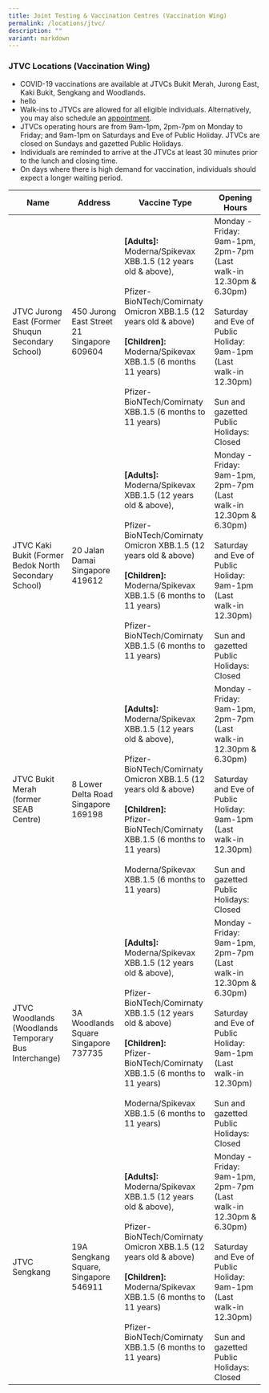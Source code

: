 ```yaml
---
title: Joint Testing & Vaccination Centres (Vaccination Wing)
permalink: /locations/jtvc/
description: ""
variant: markdown
---
```

### **JTVC Locations (Vaccination Wing)**

* COVID-19 vaccinations are available at JTVCs Bukit Merah, Jurong East, Kaki Bukit, Sengkang and Woodlands.
* hello
* Walk-ins to JTVCs are allowed for all eligible individuals. Alternatively, you may also schedule an [appointment](https://book.health.gov.sg/covid). 
* JTVCs operating hours are from 9am-1pm, 2pm-7pm on Monday to Friday; and 9am-1pm on Saturdays and Eve of Public Holiday. JTVCs are closed on Sundays and gazetted Public Holidays.
* Individuals are reminded to arrive at the JTVCs at least 30 minutes prior to the lunch and closing time. 
* On days where there is high demand for vaccination, individuals should expect a longer waiting period.

<table>
  <thead>
    <tr>
      <th>Name</th>
      <th>Address</th>
			<th>Vaccine Type</th>
			<th>Opening Hours</th>
    </tr>
  </thead>
  <tbody>	
    <tr>
      <td>JTVC Jurong East (Former Shuqun Secondary School)
 </td>
      <td>450 Jurong East Street 21 Singapore 609604</td>
			<td><b>[Adults]:</b><br>
				Moderna/Spikevax XBB.1.5 (12 years old &amp; above),<br><br> Pfizer-BioNTech/Comirnaty Omicron XBB.1.5 (12 years old &amp; above)<br><br>
				<b>[Children]:</b><br>
			Moderna/Spikevax XBB.1.5 (6 months  11 years)<br><br>
			Pfizer-BioNTech/Comirnaty XBB.1.5 (6 months to 11 years)  
			</td>
			<td>Monday - Friday: 9am-1pm, 2pm-7pm (Last walk-in 12.30pm &amp; 6.30pm)<br><br>Saturday and Eve of Public Holiday: 9am-1pm (Last walk-in 12.30pm)<br><br>Sun and gazetted Public Holidays: Closed</td>
    </tr>
    <tr>
      <td>JTVC Kaki Bukit (Former Bedok North Secondary
School)</td>
      <td>20 Jalan Damai Singapore 419612</td>
			<td><b>[Adults]:</b><br>
				Moderna/Spikevax XBB.1.5 (12 years old &amp; above),<br><br> Pfizer-BioNTech/Comirnaty Omicron XBB.1.5 (12 years old &amp; above)<br><br>
				<b>[Children]:</b><br>
			Moderna/Spikevax XBB.1.5 (6 months to 11 years)<br><br>
				Pfizer-BioNTech/Comirnaty XBB.1.5 (6 months to 11 years)
			</td>
			<td>Monday - Friday: 9am-1pm, 2pm-7pm (Last walk-in 12.30pm &amp; 6.30pm)<br><br>Saturday and Eve of Public Holiday: 9am-1pm (Last walk-in 12.30pm)<br><br>Sun and gazetted Public Holidays: Closed</td>
    </tr>	
		<tr>
      <td>JTVC Bukit Merah (former SEAB Centre)</td>
      <td>8 Lower Delta Road Singapore 169198</td>
			<td><b>[Adults]:</b><br>Moderna/Spikevax XBB.1.5 (12 years old &amp; above),<br><br> Pfizer-BioNTech/Comirnaty Omicron XBB.1.5 (12 years old &amp; above)<br><br><b>[Children]:</b><br>Pfizer-BioNTech/Comirnaty XBB.1.5 (6 months to 11 years)<br><br>Moderna/Spikevax XBB.1.5 (6 months to 11 years)
			</td>
			<td>Monday - Friday: 9am-1pm, 2pm-7pm (Last walk-in 12.30pm &amp; 6.30pm)<br><br>Saturday and Eve of Public Holiday: 9am-1pm (Last walk-in 12.30pm)<br><br>Sun and gazetted Public Holidays: Closed</td>
    </tr>
		<tr>
      <td>JTVC Woodlands (Woodlands Temporary Bus Interchange)</td>
      <td>3A Woodlands Square Singapore 737735</td>
			<td><b>[Adults]:</b><br>Moderna/Spikevax XBB.1.5 (12 years old &amp; above),<br><br> Pfizer-BioNTech/Comirnaty XBB.1.5 (12 years old &amp; above)<br><br><b>[Children]:</b><br>Pfizer-BioNTech/Comirnaty XBB.1.5 (6 months to 11 years)<br><br>Moderna/Spikevax XBB.1.5 (6 months to 11 years)</td>
			<td>Monday - Friday: 9am-1pm, 2pm-7pm (Last walk-in 12.30pm &amp; 6.30pm)<br><br>Saturday and Eve of Public Holiday: 9am-1pm (Last walk-in 12.30pm)<br><br>Sun and gazetted Public Holidays: Closed</td>
    </tr>
		<tr>
      <td>JTVC Sengkang</td>
			<td>19A Sengkang Square, Singapore 546911</td>
			<td><b>[Adults]:</b><br>Moderna/Spikevax XBB.1.5 (12 years old &amp; above),<br><br> Pfizer-BioNTech/Comirnaty Omicron XBB.1.5 (12 years old &amp; above)<br><br>
				<b>[Children]:</b><br>
			Moderna/Spikevax XBB.1.5 (6 months to 11 years)<br><br>
				Pfizer-BioNTech/Comirnaty XBB.1.5 (6 months to 11 years)
			</td>
			<td>Monday - Friday: 9am-1pm, 2pm-7pm (Last walk-in 12.30pm &amp; 6.30pm)<br><br>Saturday and Eve of Public Holiday: 9am-1pm (Last walk-in 12.30pm)<br><br>Sun and gazetted Public Holidays: Closed</td>
    </tr>
	</tbody>
</table>